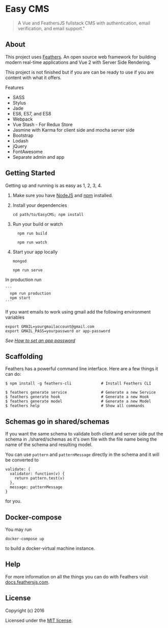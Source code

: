 # Easy CMS

> A Vue and FeathersJS fullstack CMS with authentication, email verification, and email support.&#34;

## About

This project uses [Feathers](http://feathersjs.com). An open source web framework for building modern real-time applications and Vue 2 with Server Side Rendering.

This project is not finished but if you are can be ready to use if you are content with what it offers.

Features
  - SASS
  - Stylus
  - Jade
  - ES6, ES7, and ES8
  - Webpack
  - Vue Stash - For Redux Store
  - Jasmine with Karma for client side and mocha server side
  - Bootstrap
  - Lodash
  - jQuery
  - FontAwesome
  - Separate admin and app

## Getting Started

Getting up and running is as easy as 1, 2, 3, 4.

1. Make sure you have [NodeJS](https://nodejs.org/) and [npm](https://www.npmjs.com/) installed.
2. Install your dependencies

    ```
    cd path/to/EasyCMS; npm install
    ```
3. Run your build or watch

    ```
      npm run build
    ```

    ```
      npm run watch
    ```

4. Start your app locally

    ```
    mongod
    ```

    ```
    npm run serve
    ```

In production run

    ```
      npm run production
      npm start
    ```

If you want emails to work using gmail add the following environment variables
  ```
  export GMAIL=yourgmailaccount@gmail.com
  export GMAIL_PASS=yourpassword or app-password
  ```
_See [How to set an app password](https://support.google.com/accounts/answer/185833)_

## Scaffolding

Feathers has a powerful command line interface. Here are a few things it can do:

```
$ npm install -g feathers-cli             # Install Feathers CLI

$ feathers generate service               # Generate a new Service
$ feathers generate hook                  # Generate a new Hook
$ feathers generate model                 # Generate a new Model
$ feathers help                           # Show all commands
```

## Schemas go in shared/schemas
If you want the same schema to validate both client and server side put the schema in ./shared/schemas as it's own file with the file name being the name of the schema and resulting model.

You can use `pattern` and `patternMessage` directly in the schema and it will be converted to
```
validate: {
  validator: function(v) {
    return pattern.test(v)
  },
  message: patternMessage
}
```
for you.

## Docker-compose
You may run
```
docker-compose up
```
to build a docker-virtual machine instance.

## Help

For more information on all the things you can do with Feathers visit [docs.feathersjs.com](http://docs.feathersjs.com).

## License

Copyright (c) 2016

Licensed under the [MIT license](LICENSE).
